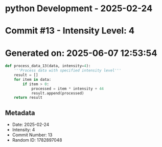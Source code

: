 ﻿# python Development - 2025-02-24
# Commit #13 - Intensity Level: 4
# Generated on: 2025-06-07 12:53:54
```python
def process_data_13(data, intensity=4):
    '''Process data with specified intensity level'''
    result = []
    for item in data:
        if item > 0:
            processed = item * intensity + 44
            result.append(processed)
    return result
```
## Metadata
- Date: 2025-02-24
- Intensity: 4
- Commit Number: 13
- Random ID: 1782897048
